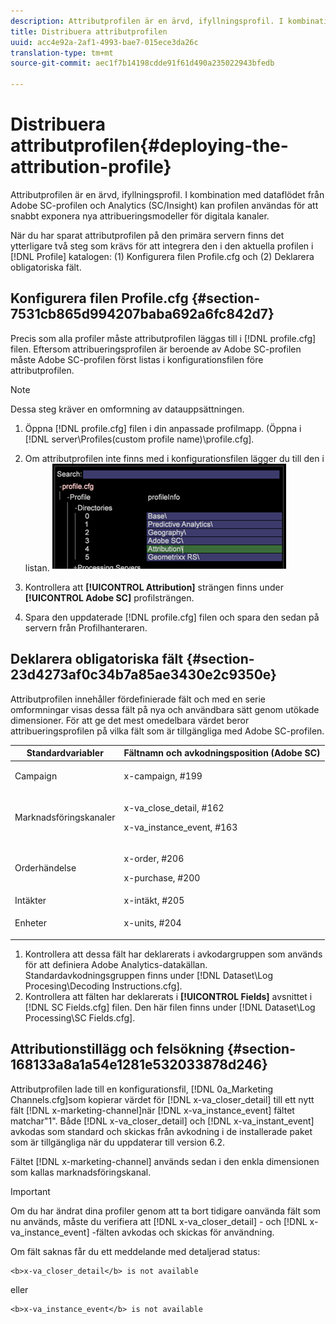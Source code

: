 ```yaml
---
description: Attributprofilen är en ärvd, ifyllningsprofil. I kombination med dataflödet från Adobe SC-profilen och Analytics (SC/Insight) kan profilen användas för att snabbt exponera nya attribueringsmodeller för digitala kanaler.
title: Distribuera attributprofilen
uuid: acc4e92a-2af1-4993-bae7-015ece3da26c
translation-type: tm+mt
source-git-commit: aec1f7b14198cdde91f61d490a235022943bfedb

---
```



# Distribuera attributprofilen{#deploying-the-attribution-profile}

Attributprofilen är en ärvd, ifyllningsprofil. I kombination med dataflödet från Adobe SC-profilen och Analytics (SC/Insight) kan profilen användas för att snabbt exponera nya attribueringsmodeller för digitala kanaler.

När du har sparat attributprofilen på den primära servern finns det ytterligare två steg som krävs för att integrera den i den aktuella profilen i [!DNL Profile] katalogen: (1) Konfigurera filen Profile.cfg och (2) Deklarera obligatoriska fält.

## Konfigurera filen Profile.cfg {#section-7531cb865d994207baba692a6fc842d7}

Precis som alla profiler måste attributprofilen läggas till i [!DNL profile.cfg] filen. Eftersom attribueringsprofilen är beroende av Adobe SC-profilen måste Adobe SC-profilen först listas i konfigurationsfilen före attributprofilen.

>[!NOTE]
>
>Dessa steg kräver en omformning av datauppsättningen.

1. Öppna [!DNL profile.cfg] filen i din anpassade profilmapp. (Öppna i [!DNL server\Profiles\(custom profile name)\profile.cfg].

1. Om attributprofilen inte finns med i konfigurationsfilen lägger du till den i listan. ![](assets/new_profile_cfg.png)

1. Kontrollera att **[!UICONTROL Attribution]** strängen finns under **[!UICONTROL Adobe SC]** profilsträngen.

1. Spara den uppdaterade [!DNL profile.cfg] filen och spara den sedan på servern från Profilhanteraren.

## Deklarera obligatoriska fält {#section-23d4273af0c34b7a85ae3430e2c9350e}

Attributprofilen innehåller fördefinierade fält och med en serie omformningar visas dessa fält på nya och användbara sätt genom utökade dimensioner. För att ge det mest omedelbara värdet beror attribueringsprofilen på vilka fält som är tillgängliga med Adobe SC-profilen.

<table id="table_97751B73CCAA4B96BB162641A178A68A"> 
 <thead> 
  <tr> 
   <th colname="col1" class="entry"> Standardvariabler </th> 
   <th colname="col2" class="entry"> Fältnamn och avkodningsposition (Adobe SC) </th> 
  </tr>
 </thead>
 <tbody> 
  <tr> 
   <td colname="col1"> Campaign </td> 
   <td colname="col2"> <p>x-campaign, #199 </p> </td> 
  </tr> 
  <tr> 
   <td colname="col1"> Marknadsföringskanaler </td> 
   <td colname="col2"> <p>x-va_close_detail, #162 </p> <p>x-va_instance_event, #163 </p> </td> 
  </tr> 
  <tr> 
   <td colname="col1"> Orderhändelse </td> 
   <td colname="col2"> <p>x-order, #206 </p> <p>x-purchase, #200 </p> </td> 
  </tr> 
  <tr> 
   <td colname="col1"> Intäkter </td> 
   <td colname="col2"> x-intäkt, #205 </td> 
  </tr> 
  <tr> 
   <td colname="col1"> Enheter </td> 
   <td colname="col2"> <p>x-units, #204 </p> </td> 
  </tr> 
 </tbody> 
</table>

1. Kontrollera att dessa fält har deklarerats i avkodargruppen som används för att definiera Adobe Analytics-datakällan. Standardavkodningsgruppen finns under [!DNL Dataset\Log Procesing\Decoding Instructions.cfg].
1. Kontrollera att fälten har deklarerats i **[!UICONTROL Fields]** avsnittet i [!DNL SC Fields.cfg] filen. Den här filen finns under [!DNL Dataset\Log Processing\SC Fields.cfg].

## Attributionstillägg och felsökning {#section-168133a8a1a54e1281e532033878d246}

Attributprofilen lade till en konfigurationsfil, [!DNL 0a_Marketing Channels.cfg]som kopierar värdet för [!DNL x-va_closer_detail] till ett nytt fält [!DNL x-marketing-channel]när [!DNL x-va_instance_event] fältet matchar&quot;1&quot;. Både [!DNL x-va_closer_detail] och [!DNL x-va_instant_event] avkodas som standard och skickas från avkodning i de installerade paket som är tillgängliga när du uppdaterar till version 6.2.

Fältet [!DNL x-marketing-channel] används sedan i den enkla dimensionen som kallas marknadsföringskanal.

>[!IMPORTANT]
>
>Om du har ändrat dina profiler genom att ta bort tidigare oanvända fält som nu används, måste du verifiera att [!DNL x-va_closer_detail] - och [!DNL x-va_instance_event] -fälten avkodas och skickas för användning.

Om fält saknas får du ett meddelande med detaljerad status:

```
<b>x-va_closer_detail</b> is not available
```

eller

```
<b>x-va_instance_event</b> is not available
```

